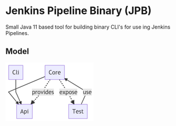 # Jenkins Pipeline Binary (JPB)

Small Java 11 based tool for building binary CLI's for use ing Jenkins Pipelines.

## Model

![Model](jpb.png)
